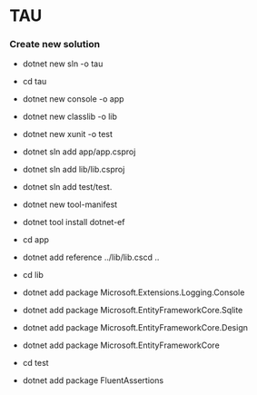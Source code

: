 # TAU

### Create new solution

- dotnet new sln -o tau

- cd tau
- dotnet new console -o app
- dotnet new classlib -o lib
- dotnet new xunit -o test

- dotnet sln add app/app.csproj
- dotnet sln add lib/lib.csproj
- dotnet sln add test/test.

- dotnet new tool-manifest
- dotnet tool install dotnet-ef

- cd app
- dotnet add reference ../lib/lib.cscd ..

- cd lib
- dotnet add package Microsoft.Extensions.Logging.Console
- dotnet add package Microsoft.EntityFrameworkCore.Sqlite
- dotnet add package Microsoft.EntityFrameworkCore.Design
- dotnet add package Microsoft.EntityFrameworkCore

- cd test
- dotnet add package FluentAssertions
